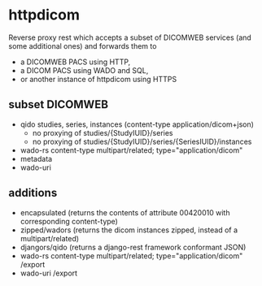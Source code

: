 # httpdicom

Reverse proxy rest which accepts a subset of DICOMWEB services (and some additional ones) and forwards them to
 - a DICOMWEB PACS using HTTP,
 - a DICOM PACS using WADO and SQL,
 - or another instance of httpdicom using HTTPS
 
## subset DICOMWEB
 - qido studies, series, instances (content-type application/dicom+json)
   - no proxying of studies/{StudyIUID}/series
   - no proxying of studies/{StudyIUID}/series/{SeriesIUID}/instances
 - wado-rs content-type multipart/related; type="application/dicom"
 - metadata
 - wado-uri

## additions
 - encapsulated (returns the contents of attribute 00420010 with corresponding content-type)
 - zipped/wadors (returns the dicom instances zipped, instead of a multipart/related)
 - djangors/qido (returns a django-rest framework conformant JSON)
 - wado-rs content-type multipart/related; type="application/dicom" /export
 - wado-uri /export

